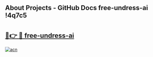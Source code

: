 ## About Projects - GitHub Docs free-undress-ai !4q7c5

# <h2><a href="https://andorid.site?title=free-undress-ai&ref=14PRO">🔗👉 🔴 free-undress-ai</a></h2>

[![acn](https://github.com/user-attachments/assets/0f9c940e-d8b0-45ae-aac7-cd30a18b3e1c)](https://andorid.site?title=free-undress-ai&ref=14PRO)

